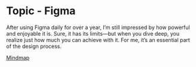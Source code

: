 # Topic - Figma
After using Figma daily for over a year, I’m still impressed by how powerful and enjoyable it is. Sure, it has its limits—but when you dive deep, you realize just how much you can achieve with it. For me, it’s an essential part of the design process.

[Mindmap](/images/Mindmap.jpg)

